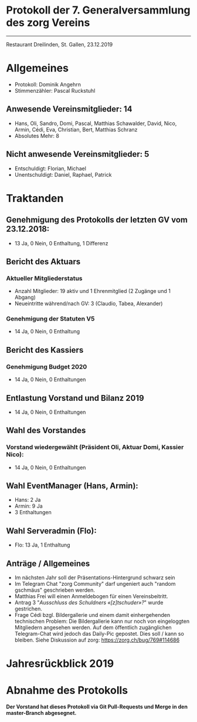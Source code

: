 Protokoll der 7. Generalversammlung des zorg Vereins
======
---
Restaurant Dreilinden, St. Gallen, 23.12.2019

# Allgemeines
- Protokoll: Dominik Angehrn
- Stimmenzähler: Pascal Ruckstuhl

## Anwesende Vereinsmitglieder: 14
- Hans, Oli, Sandro, Domi, Pascal, Matthias Schawalder, David, Nico, Armin, Cédi, Eva, Christian, Bert, Matthias Schranz
- Absolutes Mehr: 8

## Nicht anwesende Vereinsmitglieder: 5
- Entschuldigt: Florian, Michael
- Unentschuldigt: Daniel, Raphael, Patrick

# Traktanden
## Genehmigung des Protokolls der letzten GV vom 23.12.2018:
- 13 Ja, 0 Nein, 0 Enthaltung, 1 Differenz

## Bericht des Aktuars
### Aktueller Mitgliederstatus
- Anzahl Mitglieder: 19 aktiv und 1 Ehrenmitglied (2 Zugänge und 1 Abgang)
- Neueintritte während/nach GV: 3 (Claudio, Tabea, Alexander)

### Genehmigung der Statuten V5
- 14 Ja, 0 Nein, 0 Enthaltung

## Bericht des Kassiers
### Genehmigung Budget 2020
- 14 Ja, 0 Nein, 0 Enthaltungen

## Entlastung Vorstand und Bilanz 2019
- 14 Ja, 0 Nein, 0 Enthaltungen

## Wahl des Vorstandes
### Vorstand wiedergewählt (Präsident Oli, Aktuar Domi, Kassier Nico):
- 14 Ja, 0 Nein, 0 Enthaltungen

## Wahl EventManager (Hans, Armin):
- Hans: 2 Ja
- Armin: 9 Ja
- 3 Enthaltungen

## Wahl Serveradmin (Flo):
- Flo: 13 Ja, 1 Enthaltung

## Anträge / Allgemeines
- Im nächsten Jahr soll der Präsentations-Hintergrund schwarz sein
- Im Telegram Chat "zorg Community" darf ungeniert auch "random gschmäus" geschrieben werden.
- Matthias Frei will einen Anmeldebogen für einen Vereinsbeitritt.
- Antrag 3 "_Ausschluss des Schuldners «\[z\]tschuder»?_" wurde gestrichen.
- Frage Cédi bzgl. Bildergallerie und einem damit einhergehenden technischen Problem: Die Bildergallerie kann nur noch von eingeloggten Mitgliedern angesehen werden. Auf dem öffentlich zugänglichen Telegram-Chat wird jedoch das Daily-Pic gepostet. Dies soll / kann so bleiben. Siehe Diskussion auf zorg: https://zorg.ch/bug/769#114686

# Jahresrückblick 2019

# Abnahme des Protokolls
**Der Vorstand hat dieses Protokoll via Git Pull-Requests und Merge in den master-Branch abgesegnet.**
